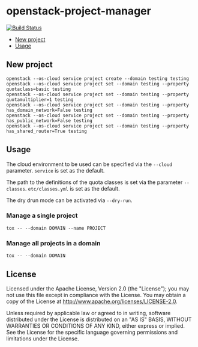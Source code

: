 # openstack-project-manager

[![Build Status](https://travis-ci.org/betacloud/openstack-project-manager.svg?branch=master)](https://travis-ci.org/betacloud/openstack-project-manager)

- [New project](#new-project)
- [Usage](#usage)

## New project

```
openstack --os-cloud service project create --domain testing testing
openstack --os-cloud service project set --domain testing --property quotaclass=basic testing
openstack --os-cloud service project set --domain testing --property quotamultiplier=1 testing
openstack --os-cloud service project set --domain testing --property has_domain_network=False testing
openstack --os-cloud service project set --domain testing --property has_public_network=False testing
openstack --os-cloud service project set --domain testing --property has_shared_router=True testing
```

## Usage

The cloud environment to be used can be specified via the ``--cloud``
parameter. ``service`` is set as the default.

The path to the definitions of the quota classes is set via the
parameter ``--classes``. ``etc/classes.yml`` is set as the default.

The dry drun mode can be activated via ``--dry-run``.

### Manage a single project

```
tox -- --domain DOMAIN --name PROJECT
```

### Manage all projects in a domain

```
tox -- --domain DOMAIN
```

## License

Licensed under the Apache License, Version 2.0 (the "License");
you may not use this file except in compliance with the License.
You may obtain a copy of the License at http://www.apache.org/licenses/LICENSE-2.0.

Unless required by applicable law or agreed to in writing, software
distributed under the License is distributed on an "AS IS" BASIS,
WITHOUT WARRANTIES OR CONDITIONS OF ANY KIND, either express or implied.
See the License for the specific language governing permissions and
limitations under the License.
